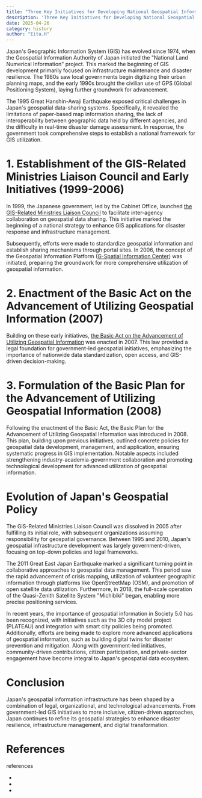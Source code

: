 ```yaml
---
title: "Three Key Initiatives for Developing National Geospatial Information Infrastructure in Japan"
description: 'Three Key Initiatives for Developing National Geospatial Information Infrastructure in Japan'
date: 2025-04-26
category: history
author: "Eita.H"
---
```


Japan's Geographic Information System (GIS) has evolved since 1974, when the Geospatial Information Authority of Japan initiated the "National Land Numerical Information" project. This marked the beginning of GIS development primarily focused on infrastructure maintenance and disaster resilience. The 1980s saw local governments begin digitizing their urban planning maps, and the early 1990s brought the civilian use of GPS (Global Positioning System), laying further groundwork for advancement.

The 1995 Great Hanshin-Awaji Earthquake exposed critical challenges in Japan's geospatial data-sharing systems. Specifically, it revealed the limitations of paper-based map information sharing, the lack of interoperability between geographic data held by different agencies, and the difficulty in real-time disaster damage assessment. In response, the government took comprehensive steps to establish a national framework for GIS utilization.

# 1. Establishment of the GIS-Related Ministries Liaison Council and Early Initiatives (1999-2006)
In 1999, the Japanese government, led by the Cabinet Office, launched [the GIS-Related Ministries Liaison Council][1] to facilitate inter-agency collaboration on geospatial data sharing. This initiative marked the beginning of a national strategy to enhance GIS applications for disaster response and infrastructure management.

Subsequently, efforts were made to standardize geospatial information and establish sharing mechanisms through portal sites. In 2006, the concept of the Geospatial Information Platform ([G-Spatial Information Center][2]) was initiated, preparing the groundwork for more comprehensive utilization of geospatial information.

# 2. Enactment of the Basic Act on the Advancement of Utilizing Geospatial Information (2007)
Building on these early initiatives, [the Basic Act on the Advancement of Utilizing Geospatial Information][3] was enacted in 2007. This law provided a legal foundation for government-led geospatial initiatives, emphasizing the importance of nationwide data standardization, open access, and GIS-driven decision-making.

# 3. Formulation of the Basic Plan for the Advancement of Utilizing Geospatial Information (2008)
Following the enactment of the Basic Act, the Basic Plan for the Advancement of Utilizing Geospatial Information was introduced in 2008. This plan, building upon previous initiatives, outlined concrete policies for geospatial data development, management, and application, ensuring systematic progress in GIS implementation. Notable aspects included strengthening industry-academia-government collaboration and promoting technological development for advanced utilization of geospatial information.

# Evolution of Japan's Geospatial Policy
The GIS-Related Ministries Liaison Council was dissolved in 2005 after fulfilling its initial role, with subsequent organizations assuming responsibility for geospatial governance. Between 1995 and 2010, Japan's geospatial infrastructure development was largely government-driven, focusing on top-down policies and legal frameworks.

The 2011 Great East Japan Earthquake marked a significant turning point in collaborative approaches to geospatial data management. This period saw the rapid advancement of crisis mapping, utilization of volunteer geographic information through platforms like OpenStreetMap (OSM), and promotion of open satellite data utilization. Furthermore, in 2018, the full-scale operation of the Quasi-Zenith Satellite System "Michibiki" began, enabling more precise positioning services.

In recent years, the importance of geospatial information in Society 5.0 has been recognized, with initiatives such as the 3D city model project (PLATEAU) and integration with smart city policies being promoted. Additionally, efforts are being made to explore more advanced applications of geospatial information, such as building digital twins for disaster prevention and mitigation. Along with government-led initiatives, community-driven contributions, citizen participation, and private-sector engagement have become integral to Japan's geospatial data ecosystem.

# Conclusion
Japan's geospatial information infrastructure has been shaped by a combination of legal, organizational, and technological advancements. From government-led GIS initiatives to more inclusive, citizen-driven approaches, Japan continues to refine its geospatial strategies to enhance disaster resilience, infrastructure management, and digital transformation.

# References

references
- [1]: https://www.cas.go.jp/jp/seisaku/gis/index.html "GIS関係省庁連絡会議"
- [2]: https://front.geospatial.jp/ "G空間情報センター"
- [3]: https://www.mlit.go.jp/tochi_fudousan_kensetsugyo/chirikukannjoho/tochi_fudousan_kensetsugyo_tk1_000039.html "行動プラン"

